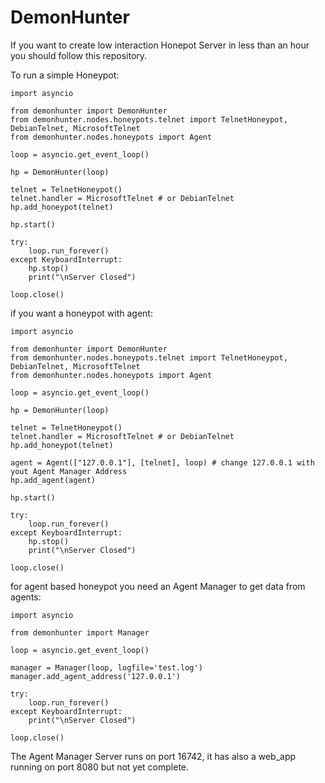 # DemonHunter

If you want to create low interaction Honepot Server in less than an hour you should follow this repository. 

To run a simple Honeypot:
```
import asyncio

from demonhunter import DemonHunter
from demonhunter.nodes.honeypots.telnet import TelnetHoneypot, DebianTelnet, MicrosoftTelnet
from demonhunter.nodes.honeypots import Agent

loop = asyncio.get_event_loop()

hp = DemonHunter(loop)

telnet = TelnetHoneypot()
telnet.handler = MicrosoftTelnet # or DebianTelnet
hp.add_honeypot(telnet)

hp.start()

try:
	loop.run_forever()
except KeyboardInterrupt:
	hp.stop()
	print("\nServer Closed")

loop.close()
```

if you want a honeypot with agent:

```
import asyncio

from demonhunter import DemonHunter
from demonhunter.nodes.honeypots.telnet import TelnetHoneypot, DebianTelnet, MicrosoftTelnet
from demonhunter.nodes.honeypots import Agent

loop = asyncio.get_event_loop()

hp = DemonHunter(loop)

telnet = TelnetHoneypot()
telnet.handler = MicrosoftTelnet # or DebianTelnet
hp.add_honeypot(telnet)

agent = Agent(["127.0.0.1"], [telnet], loop) # change 127.0.0.1 with yout Agent Manager Address
hp.add_agent(agent)

hp.start()

try:
	loop.run_forever()
except KeyboardInterrupt:
	hp.stop()
	print("\nServer Closed")

loop.close()
```

for agent based honeypot you need an Agent Manager to get data from agents:

```
import asyncio

from demonhunter import Manager

loop = asyncio.get_event_loop()

manager = Manager(loop, logfile='test.log')
manager.add_agent_address('127.0.0.1')

try:
    loop.run_forever()
except KeyboardInterrupt:
    print("\nServer Closed")

loop.close()
```

The Agent Manager Server runs on port 16742, it has also a web_app running on port 8080 but not yet complete.

